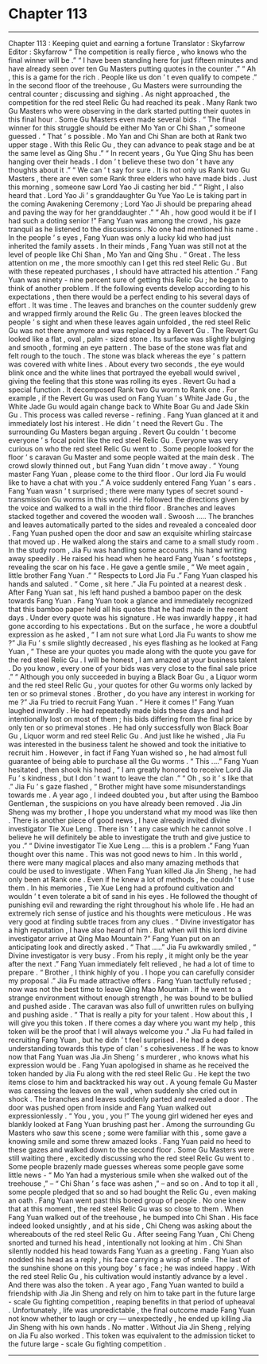
# Chapter 113


---

Chapter 113 : Keeping quiet and earning a fortune
Translator :
Skyfarrow
Editor :
Skyfarrow
“ The competition is really fierce , who knows who the final winner will be .”
“ I have been standing here for just fifteen minutes and have already seen over ten Gu Masters putting quotes in the counter .”
“ Ah , this is a game for the rich . People like us don ’ t even qualify to compete .”
In the second floor of the treehouse , Gu Masters were surrounding the central counter ; discussing and sighing .
As night approached , the competition for the red steel Relic Gu had reached its peak . Many Rank two Gu Masters who were observing in the dark started putting their quotes in this final hour .
Some Gu Masters even made several bids .
“ The final winner for this struggle should be either Mo Yan or Chi Shan ,” someone guessed .
“ That ’ s possible . Mo Yan and Chi Shan are both at Rank two upper stage . With this Relic Gu , they can advance to peak stage and be at the same level as Qing Shu .”
“ In recent years , Gu Yue Qing Shu has been hanging over their heads . I don ’ t believe these two don ’ t have any thoughts about it .”
“ We can ’ t say for sure . It is not only us Rank two Gu Masters , there are even some Rank three elders who have made bids . Just this morning , someone saw Lord Yao Ji casting her bid .”
“ Right , I also heard that . Lord Yao Ji ’ s granddaughter Gu Yue Yao Le is taking part in the coming Awakening Ceremony ; Lord Yao Ji should be preparing ahead and paving the way for her granddaughter .”
“ Ah , how good would it be if I had such a doting senior !”
Fang Yuan was among the crowd , his gaze tranquil as he listened to the discussions .
No one had mentioned his name . In the people ’ s eyes , Fang Yuan was only a lucky kid who had just inherited the family assets . In their minds , Fang Yuan was still not at the level of people like Chi Shan , Mo Yan and Qing Shu .
“ Great . The less attention on me , the more smoothly can I get this red steel Relic Gu . But with these repeated purchases , I should have attracted his attention .”
Fang Yuan was ninety - nine percent sure of getting this Relic Gu ; he began to think of another problem .
If the following events develop according to his expectations , then there would be a perfect ending to his several days of effort .
It was time .
The leaves and branches on the counter suddenly grew and wrapped firmly around the Relic Gu . The green leaves blocked the people ’ s sight and when these leaves again unfolded , the red steel Relic Gu was not there anymore and was replaced by a Revert Gu .
The Revert Gu looked like a flat , oval , palm - sized stone . Its surface was slightly bulging and smooth , forming an eye pattern . The base of the stone was flat and felt rough to the touch .
The stone was black whereas the eye ’ s pattern was covered with white lines .
About every two seconds , the eye would blink once and the white lines that portrayed the eyeball would swivel , giving the feeling that this stone was rolling its eyes .
Revert Gu had a special function .
It decomposed Rank two Gu worm to Rank one .
For example , if the Revert Gu was used on Fang Yuan ’ s White Jade Gu , the White Jade Gu would again change back to White Boar Gu and Jade Skin Gu .
This process was called reverse - refining .
Fang Yuan glanced at it and immediately lost his interest . He didn ’ t need the Revert Gu .
The surrounding Gu Masters began arguing . Revert Gu couldn ’ t become everyone ’ s focal point like the red steel Relic Gu .
Everyone was very curious on who the red steel Relic Gu went to .
Some people looked for the floor ’ s caravan Gu Master and some people waited at the main desk .
The crowd slowly thinned out , but Fang Yuan didn ’ t move away .
“ Young master Fang Yuan , please come to the third floor . Our lord Jia Fu would like to have a chat with you .” A voice suddenly entered Fang Yuan ’ s ears .
Fang Yuan wasn ’ t surprised ; there were many types of secret sound - transmission Gu worms in this world .
He followed the directions given by the voice and walked to a wall in the third floor .
Branches and leaves stacked together and covered the wooden wall .
Swoosh …..
The branches and leaves automatically parted to the sides and revealed a concealed door .
Fang Yuan pushed open the door and saw an exquisite whirling staircase that moved up .
He walked along the stairs and came to a small study room .
In the study room , Jia Fu was handling some accounts , his hand writing away speedily .
He raised his head when he heard Fang Yuan ’ s footsteps , revealing the scar on his face . He gave a gentle smile , “ We meet again , little brother Fang Yuan .”
“ Respects to Lord Jia Fu .” Fang Yuan clasped his hands and saluted .
“ Come , sit here .” Jia Fu pointed at a nearest desk .
After Fang Yuan sat , his left hand pushed a bamboo paper on the desk towards Fang Yuan .
Fang Yuan took a glance and immediately recognized that this bamboo paper held all his quotes that he had made in the recent days . Under every quote was his signature .
He was inwardly happy , it had gone according to his expectations . But on the surface , he wore a doubtful expression as he asked , “ I am not sure what Lord Jia Fu wants to show me ?”
Jia Fu ’ s smile slightly decreased , his eyes flashing as he looked at Fang Yuan , “ These are your quotes you made along with the quote you gave for the red steel Relic Gu . I will be honest , I am amazed at your business talent . Do you know , every one of your bids was very close to the final sale price .”
“ Although you only succeeded in buying a Black Boar Gu , a Liquor worm and the red steel Relic Gu , your quotes for other Gu worms only lacked by ten or so primeval stones . Brother , do you have any interest in working for me ?” Jia Fu tried to recruit Fang Yuan .
“ Here it comes !” Fang Yuan laughed inwardly . He had repeatedly made bids these days and had intentionally lost on most of them ; his bids differing from the final price by only ten or so primeval stones . He had only successfully won Black Boar Gu , Liquor worm and red steel Relic Gu .
And just like he wished , Jia Fu was interested in the business talent he showed and took the initiative to recruit him .
However , in fact if Fang Yuan wished so , he had almost full guarantee of being able to purchase all the Gu worms .
“ This ….” Fang Yuan hesitated , then shook his head , “ I am greatly honored to receive Lord Jia Fu ’ s kindness , but I don ’ t want to leave the clan .”
“ Oh , so it ’ s like that .” Jia Fu ’ s gaze flashed , “ Brother might have some misunderstandings towards me . A year ago , I indeed doubted you , but after using the Bamboo Gentleman , the suspicions on you have already been removed . Jia Jin Sheng was my brother , I hope you understand what my mood was like then . There is another piece of good news , I have already invited divine investigator Tie Xue Leng . There isn ’ t any case which he cannot solve . I believe he will definitely be able to investigate the truth and give justice to you .”
“ Divine investigator Tie Xue Leng …. this is a problem .” Fang Yuan thought over this name . This was not good news to him .
In this world , there were many magical places and also many amazing methods that could be used to investigate .
When Fang Yuan killed Jia Jin Sheng , he had only been at Rank one . Even if he knew a lot of methods , he couldn ’ t use them .
In his memories , Tie Xue Leng had a profound cultivation and wouldn ’ t even tolerate a bit of sand in his eyes . He followed the thought of punishing evil and rewarding the right throughout his whole life . He had an extremely rich sense of justice and his thoughts were meticulous . He was very good at finding subtle traces from any clues .
“ Divine investigator has a high reputation , I have also heard of him . But when will this lord divine investigator arrive at Qing Mao Mountain ?” Fang Yuan put on an anticipating look and directly asked .
“ That …..” Jia Fu awkwardly smiled , “ Divine investigator is very busy . From his reply , it might only be the year after the next .”
Fang Yuan immediately felt relieved , he had a lot of time to prepare .
“ Brother , I think highly of you . I hope you can carefully consider my proposal .” Jia Fu made attractive offers .
Fang Yuan tactfully refused ; now was not the best time to leave Qing Mao Mountain .
If he went to a strange environment without enough strength , he was bound to be bullied and pushed aside . The caravan was also full of unwritten rules on bullying and pushing aside .
“ That is really a pity for your talent . How about this , I will give you this token . If there comes a day where you want my help , this token will be the proof that I will always welcome you .” Jia Fu had failed in recruiting Fang Yuan , but he didn ’ t feel surprised . He had a deep understanding towards this type of clan ’ s cohesiveness .
If he was to know now that Fang Yuan was Jia Jin Sheng ’ s murderer , who knows what his expression would be .
Fang Yuan apologised in shame as he received the token handed by Jia Fu along with the red steel Relic Gu .
He kept the two items close to him and backtracked his way out .
A young female Gu Master was caressing the leaves on the wall , when suddenly she cried out in shock . The branches and leaves suddenly parted and revealed a door .
The door was pushed open from inside and Fang Yuan walked out expressionlessly .
“ You , you , you !” The young girl widened her eyes and blankly looked at Fang Yuan brushing past her .
Among the surrounding Gu Masters who saw this scene ; some were familiar with this , some gave a knowing smile and some threw amazed looks .
Fang Yuan paid no heed to these gazes and walked down to the second floor . Some Gu Masters were still waiting there , excitedly discussing who the red steel Relic Gu went to .
Some people brazenly made guesses whereas some people gave some little news - “ Mo Yan had a mysterious smile when she walked out of the treehouse ,” – “ Chi Shan ’ s face was ashen ,” – and so on .
And to top it all , some people pledged that so and so had bought the Relic Gu , even making an oath .
Fang Yuan went past this bored group of people . No one knew that at this moment , the red steel Relic Gu was so close to them .
When Fang Yuan walked out of the treehouse , he bumped into Chi Shan .
His face indeed looked unsightly , and at his side , Chi Cheng was asking about the whereabouts of the red steel Relic Gu .
After seeing Fang Yuan , Chi Cheng snorted and turned his head , intentionally not looking at him . Chi Shan silently nodded his head towards Fang Yuan as a greeting .
Fang Yuan also nodded his head as a reply , his face carrying a wisp of smile .
The last of the sunshine shone on this young boy ’ s face ; he was indeed happy .
With the red steel Relic Gu , his cultivation would instantly advance by a level .
And there was also the token .
A year ago , Fang Yuan wanted to build a friendship with Jia Jin Sheng and rely on him to take part in the future large - scale Gu fighting competition , reaping benefits in that period of upheaval .
Unfortunately , life was unpredictable , the final outcome made Fang Yuan not know whether to laugh or cry — unexpectedly , he ended up killing Jia Jin Sheng with his own hands .
No matter . Without Jia Jin Sheng , relying on Jia Fu also worked . This token was equivalent to the admission ticket to the future large - scale Gu fighting competition .

---

